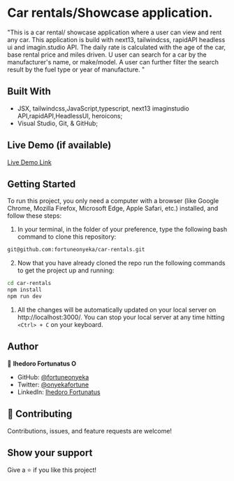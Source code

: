 # Car rentals/Showcase application.
"This is a car rental/ showcase application where a user can view and rent any car. This application is build with next13, tailwindcss, rapidAPI headless ui and imagin.studio API. The daily rate is calculated with the age of the car, base rental price and miles driven. U user can search for a car by the manufacturer's name, or make/model. A user can further filter the search result by the fuel type or year of manufacture. "






## Built With

- JSX, tailwindcss,JavaScript,typescript, next13 imaginstudio API,rapidAPI,HeadlessUI, heroicons;
- Visual Studio, Git, & GitHub;



## Live Demo (if available)

[Live Demo Link](https://car-rentals-ldp5guftb-fortuneonyeka.vercel.app/) 


## Getting Started

To run this project, you only need a computer with a browser (like Google Chrome, Mozilla Firefox, Microsoft Edge, Apple Safari, etc.) installed, and follow these steps:

1. In your terminal, in the folder of your preference, type the following bash command to clone this repository:

```sh
git@github.com:fortuneonyeka/car-rentals.git
```

2. Now that you have already cloned the repo run the following commands to get the project up and running:
```sh
cd car-rentals
npm install
npm run dev
```

1.  All the changes will be automatically updated on your local server on http://localhost:3000/. You can stop your local server at any time hitting `<Ctrl> + C` on your keyboard.

## Author

👤 **Ihedoro Fortunatus O**

- GitHub: [@fortuneonyeka](https://github.com/fortuneonyeka)
- Twitter: [@onyekafortune](https://twitter.com/onyekafortune)
- LinkedIn: [Ihedoro Fortunatus](https://www.linkedin.com/in/fortunatus-ihedoro/)

## 🤝 Contributing

Contributions, issues, and feature requests are welcome!

## Show your support

Give a ⭐️ if you like this project!